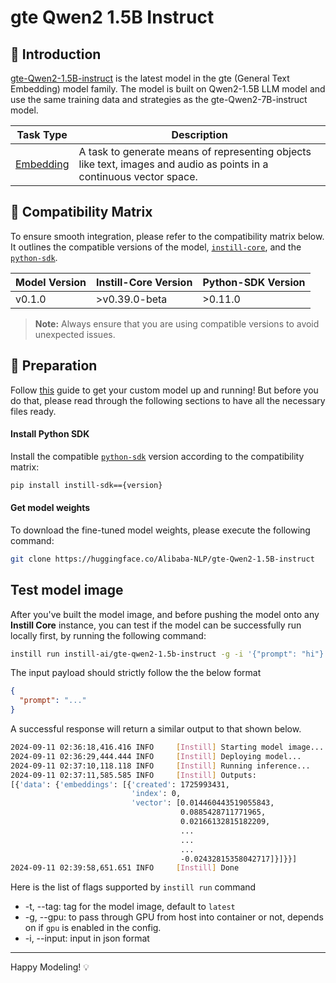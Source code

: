 # gte Qwen2 1.5B Instruct

## 📖 Introduction

[gte-Qwen2-1.5B-instruct](https://huggingface.co/Alibaba-NLP/gte-Qwen2-1.5B-instruct) is the latest model in the gte (General Text Embedding) model family. The model is built on Qwen2-1.5B LLM model and use the same training data and strategies as the gte-Qwen2-7B-instruct model.

| Task Type                                                            | Description                                                                                                          |
| -------------------------------------------------------------------- | -------------------------------------------------------------------------------------------------------------------- |
| [Embedding](https://www.instill-ai.dev/docs/model/ai-task#embedding) | A task to generate means of representing objects like text, images and audio as points in a continuous vector space. |

## 🔄 Compatibility Matrix

To ensure smooth integration, please refer to the compatibility matrix below. It outlines the compatible versions of the model, [`instill-core`](https://github.com/instill-ai/instill-core), and the [`python-sdk`](https://github.com/instill-ai/python-sdk).

| Model Version | Instill-Core Version | Python-SDK Version |
| ------------- | -------------------- | ------------------ |
| v0.1.0        | >v0.39.0-beta        | >0.11.0            |

> **Note:** Always ensure that you are using compatible versions to avoid unexpected issues.

## 🚀 Preparation

Follow [this](../README.md) guide to get your custom model up and running! But before you do that, please read through the following sections to have all the necessary files ready.

#### Install Python SDK

Install the compatible [`python-sdk`](https://github.com/instill-ai/python-sdk) version according to the compatibility matrix:

```bash
pip install instill-sdk=={version}
```

#### Get model weights

To download the fine-tuned model weights, please execute the following command:

```bash
git clone https://huggingface.co/Alibaba-NLP/gte-Qwen2-1.5B-instruct
```

## Test model image

After you've built the model image, and before pushing the model onto any **Instill Core** instance, you can test if the model can be successfully run locally first, by running the following command:

```bash
instill run instill-ai/gte-qwen2-1.5b-instruct -g -i '{"prompt": "hi"}'
```

The input payload should strictly follow the the below format

```json
{
  "prompt": "..."
}
```

A successful response will return a similar output to that shown below.

```bash
2024-09-11 02:36:18,416.416 INFO     [Instill] Starting model image...
2024-09-11 02:36:29,444.444 INFO     [Instill] Deploying model...
2024-09-11 02:37:10,118.118 INFO     [Instill] Running inference...
2024-09-11 02:37:11,585.585 INFO     [Instill] Outputs:
[{'data': {'embeddings': [{'created': 1725993431,
                           'index': 0,
                           'vector': [0.014460443519055843,
                                      0.0885428711771965,
                                      0.02166132815182209,
                                      ...
                                      ...
                                      ...
                                      -0.02432815358042717]}]}}]
2024-09-11 02:39:58,651.651 INFO     [Instill] Done
```

Here is the list of flags supported by `instill run` command

- -t, --tag: tag for the model image, default to `latest`
- -g, --gpu: to pass through GPU from host into container or not, depends on if `gpu` is enabled in the config.
- -i, --input: input in json format

---

Happy Modeling! 💡
